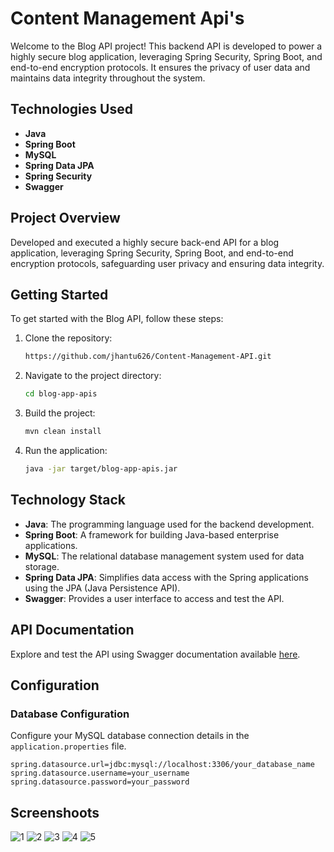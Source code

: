 # Content Management Api's

Welcome to the Blog API project! This backend API is developed to power a highly secure blog application, leveraging Spring Security, Spring Boot, and end-to-end encryption protocols. It ensures the privacy of user data and maintains data integrity throughout the system.

## Technologies Used

- **Java**
- **Spring Boot**
- **MySQL**
- **Spring Data JPA**
-  **Spring Security**
- **Swagger**

## Project Overview

Developed and executed a highly secure back-end API for a blog application, leveraging Spring Security, Spring Boot, and end-to-end encryption protocols, safeguarding user privacy and ensuring data integrity.

## Getting Started

To get started with the Blog API, follow these steps:

1. Clone the repository:

    ```bash
    https://github.com/jhantu626/Content-Management-API.git
    ```

2. Navigate to the project directory:

    ```bash
    cd blog-app-apis
    ```

3. Build the project:

    ```bash
    mvn clean install
    ```

4. Run the application:

    ```bash
    java -jar target/blog-app-apis.jar
    ```

## Technology Stack

- **Java**: The programming language used for the backend development.
- **Spring Boot**: A framework for building Java-based enterprise applications.
- **MySQL**: The relational database management system used for data storage.
- **Spring Data JPA**: Simplifies data access with the Spring applications using the JPA (Java Persistence API).
- **Swagger**: Provides a user interface to access and test the API.

## API Documentation

Explore and test the API using Swagger documentation available [here](http://localhost:8080/swagger-ui.html).

## Configuration

### Database Configuration

Configure your MySQL database connection details in the `application.properties` file.

```properties
spring.datasource.url=jdbc:mysql://localhost:3306/your_database_name
spring.datasource.username=your_username
spring.datasource.password=your_password

```
## Screenshoots

![1](https://github.com/jhantu626/Content-Management-API/assets/108252921/e67dae12-e3a0-4add-8133-d6bc07452c25)
![2](https://github.com/jhantu626/Content-Management-API/assets/108252921/37d3ee4b-2770-48c3-9e43-12e272049aa7)
![3](https://github.com/jhantu626/Content-Management-API/assets/108252921/9ab47ea6-ccd8-4efc-b513-bf027fd4718e)
![4](https://github.com/jhantu626/Content-Management-API/assets/108252921/7ee4fe50-b4be-43db-8cad-70fb7571231e)
![5](https://github.com/jhantu626/Content-Management-API/assets/108252921/aecf090d-f927-483d-843f-0a787f2c9174)



